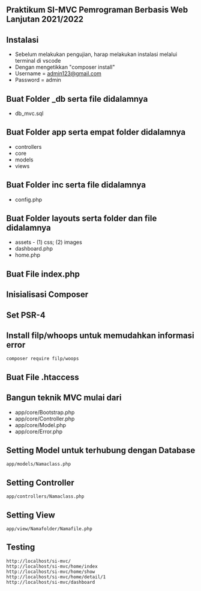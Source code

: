## Praktikum SI-MVC Pemrograman Berbasis Web Lanjutan 2021/2022
## Instalasi 
* Sebelum melakukan pengujian, harap melakukan instalasi melalui terminal di vscode
* Dengan mengetikkan "composer install"
* Username = admin123@gmail.com
* Password = admin
## Buat Folder _db serta file didalamnya
* db_mvc.sql
## Buat Folder app serta empat folder didalamnya
* controllers
* core
* models
* views
## Buat Folder inc serta file didalamnya
* config.php
## Buat Folder layouts serta folder dan file didalamnya
* assets - (1) css; (2) images
* dashboard.php
* home.php
## Buat File index.php
## Inisialisasi Composer
## Set PSR-4
## Install filp/whoops untuk memudahkan informasi error
```
composer require filp/woops
```
## Buat File .htaccess
## Bangun teknik MVC mulai dari
* app/core/Bootstrap.php
* app/core/Controller.php
* app/core/Model.php
* app/core/Error.php
## Setting Model untuk terhubung dengan Database
```
app/models/Namaclass.php
```
## Setting Controller
```
app/controllers/Namaclass.php
```
## Setting View
```
app/view/Namafolder/Namafile.php
```

## Testing

```
http://localhost/si-mvc/
http://localhost/si-mvc/home/index
http://localhost/si-mvc/home/show
http://localhost/si-mvc/home/detail/1
http://localhost/si-mvc/dashboard
```